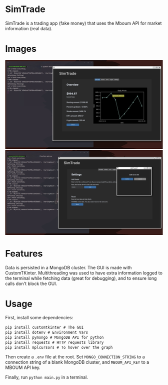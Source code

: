 # SimTrade
SimTrade is a trading app (fake money) that uses the Mboum API for market information (real data).


# Images
![Overview](images/overview.jpeg)
![Settings](images/settings.jpeg)


# Features
Data is persisted in a MongoDB cluster. The GUI is made with CustomTKinter. Multithreading was used to have extra information logged to the terminal while fetching data (great for debugging), and to ensure long calls don't block the GUI.

# Usage
First, install some dependencies:
```
pip install customtkinter # The GUI
pip install dotenv # Environment Vars
pip install pymongo # MongoDB API for python
pip install requests # HTTP requests library
pip install mplcursors # To hover over the graph
```

Then create a `.env` file at the root. Set `MONGO_CONNECTION_STRING` to a connection string of a blank MongoDB cluster, and `MBOUM_API_KEY` to a MBOUM API key.

Finally, run `python main.py` in a terminal.


